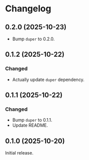 # Changelog

## 0.2.0 (2025-10-23)

- Bump `duper` to 0.2.0.

## 0.1.2 (2025-10-22)

### Changed

- Actually update `duper` dependency.

## 0.1.1 (2025-10-22)

### Changed

- Bump `duper` to 0.1.1.
- Update README.

## 0.1.0 (2025-10-20)

Initial release.
